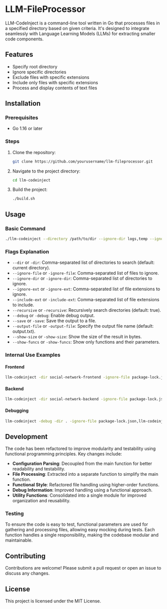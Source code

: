 # LLM-FileProcessor

LLM-CodeInject is a command-line tool written in Go that processes files in a specified directory based on given criteria. It's designed to integrate seamlessly with Language Learning Models (LLMs) for extracting smaller code components.

## Features
- Specify root directory
- Ignore specific directories
- Exclude files with specific extensions
- Include only files with specific extensions
- Process and display contents of text files

## Installation

### Prerequisites
- Go 1.16 or later

### Steps
1. Clone the repository:
    ```sh
    git clone https://github.com/yourusername/llm-fileprocessor.git
    ```
2. Navigate to the project directory:
    ```sh
    cd llm-codeinject
    ```
3. Build the project:
    ```sh
    ./build.sh
    ```

## Usage

### Basic Command
```sh
./llm-codeinject --directory /path/to/dir --ignore-dir logs,temp --ignore-ext log,tmp --include-ext txt,md
```

### Flags Explanation
- `--dir` or `-dir`: Comma-separated list of directories to search (default: current directory).
- `--ignore-file` or `-ignore-file`: Comma-separated list of files to ignore.
- `--ignore-dir` or `-ignore-dir`: Comma-separated list of directories to ignore.
- `--ignore-ext` or `-ignore-ext`: Comma-separated list of file extensions to ignore.
- `--include-ext` or `-include-ext`: Comma-separated list of file extensions to include.
- `--recursive` or `-recursive`: Recursively search directories (default: true).
- `--debug` or `-debug`: Enable debug output.
- `--save` or `-save`: Save the output to a file.
- `--output-file` or `-output-file`: Specify the output file name (default: output.txt).
- `--show-size` or `-show-size`: Show the size of the result in bytes.
- `--show-funcs` or `-show-funcs`: Show only functions and their parameters.

### Internal Use Examples

#### Frontend
```sh
llm-codeinject -dir social-network-frontend -ignore-file package-lock.json -ignore-dir node_modules,__previewjs__ -ignore-ext svg,png,ico,md -output-file frontend.txt -save
```

#### Backend
```sh
llm-codeinject -dir social-network-backend -ignore-file package-lock.json,auth_test.go -ignore-dir tests -ignore-ext sum,mod -output-file backend.txt -save
```

#### Debugging
```sh
llm-codeinject -debug -dir . -ignore-file package-lock.json,llm-codeinject,frontend.txt -ignore-dir cmd,pkg,.idea,.git,node_modules,__previewjs__ -ignore-ext svg,png,ico,md -output-file frontend.txt -save
```

## Development

The code has been refactored to improve modularity and testability using functional programming principles. Key changes include:

- **Configuration Parsing**: Decoupled from the main function for better readability and testability.
- **File Processing**: Extracted into a separate function to simplify the main function.
- **Functional Style**: Refactored file handling using higher-order functions.
- **Debug Information**: Improved handling using a functional approach.
- **Utility Functions**: Consolidated into a single module for improved organization and reusability.

### Testing

To ensure the code is easy to test, functional parameters are used for gathering and processing files, allowing easy mocking during tests. Each function handles a single responsibility, making the codebase modular and maintainable.

## Contributing

Contributions are welcome! Please submit a pull request or open an issue to discuss any changes.

## License

This project is licensed under the MIT License.
